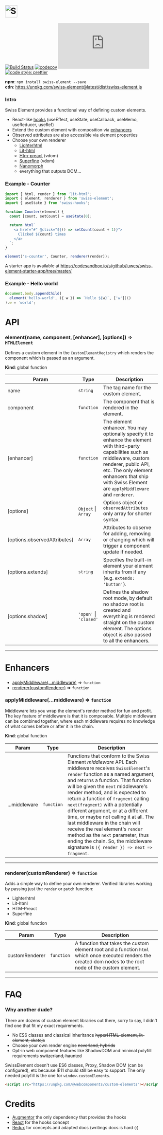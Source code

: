 # <a href="https://github.com/luwes/swiss-element"><img src="https://raw.githubusercontent.com/luwes/swiss-element/master/media/swiss-element.svg?sanitize=true" height="40" alt="Swiss Element" /></a>

[![Build Status](https://img.shields.io/travis/luwes/swiss-element/master.svg?style=flat-square&label=Travis+CI)](https://travis-ci.org/luwes/swiss-element)
[![codecov](https://img.shields.io/codecov/c/github/luwes/swiss-element.svg?style=flat-square&version=v0.10.1)](https://codecov.io/gh/luwes/swiss-element)
![Badge size](http://img.badgesize.io/https://unpkg.com/swiss-element@latest/dist/swiss-element.js?compression=gzip&label=gzip&style=flat-square)
[![code style: prettier](https://img.shields.io/badge/code_style-prettier-ff69b4.svg?style=flat-square)](https://github.com/prettier/prettier)

**npm**: `npm install swiss-element --save`  
**cdn**: https://unpkg.com/swiss-element@latest/dist/swiss-element.js

### Intro

Swiss Element provides a functional way of defining custom elements.

- React-like [hooks](https://reactjs.org/docs/hooks-intro.html) (useEffect, useState, useCallback, useMemo, useReducer, useRef)
- Extend the custom element with composition via [enhancers](#enhancers)
- Observed attributes are also accessible via element properties
- Choose your own renderer
  - [Lighterhtml](site/content/fixtures/renderers/lighterhtml)
  - [Lit-html](site/content/fixtures/renderers/lit-html)
  - [Htm-preact](site/content/fixtures/renderers/htm-preact) (vdom)
  - [Superfine](site/content/fixtures/renderers/superfine) (vdom)
  - [Nanomorph](site/content/fixtures/renderers/nanomorph)
  - everything that outputs DOM...

### Example - Counter

```js
import { html, render } from 'lit-html';
import { element, renderer } from 'swiss-element';
import { useState } from 'swiss-hooks';

function Counter(element) {
  const [count, setCount] = useState(0);

  return html`
    <a href="#" @click="${() => setCount(count + 1)}">
      Clicked ${count} times
    </a>
  `;
}

element('s-counter', Counter, renderer(render));
```

A starter app is available at https://codesandbox.io/s/github/luwes/swiss-element-starter-app/tree/master/

### Example - Hello world

```js
document.body.appendChild(
  element('hello-world', ({ w }) => `Hello ${w}`, ['w'])()
).w = 'world';
```

# API

<a name="element"></a>

### element(name, component, [enhancer], [options]) ⇒ <code>HTMLElement</code>

Defines a custom element in the `CustomElementRegistry` which renders the component which is passed as an argument.

**Kind**: global function

| Param                        | Type                                                             | Description                                                                                                                                                                                                                                                  |
| ---------------------------- | ---------------------------------------------------------------- | ------------------------------------------------------------------------------------------------------------------------------------------------------------------------------------------------------------------------------------------------------------ |
| name                         | <code>string</code>                                              | The tag name for the custom element.                                                                                                                                                                                                                         |
| component                    | <code>function</code>                                            | The component that is rendered in the element.                                                                                                                                                                                                               |
| [enhancer]                   | <code>function</code>                                            | The element enhancer. You may optionally specify it to enhance the element with third-party capabilities such as middleware, custom renderer, public API, etc. The only element enhancers that ship with Swiss Element are `applyMiddleware` and `renderer`. |
| [options]                    | <code>Object</code> \| <code>Array</code>                        | Options object or `observedAttributes` only array for shorter syntax.                                                                                                                                                                                        |
| [options.observedAttributes] | <code>Array</code>                                               | Attributes to observe for adding, removing or changing which will trigger a component update if needed.                                                                                                                                                      |
| [options.extends]            | <code>string</code>                                              | Specifies the built-in element your element inherits from if any (e.g. `extends: 'button'`).                                                                                                                                                                 |
| [options.shadow]             | <code>&#x27;open&#x27;</code> \| <code>&#x27;closed&#x27;</code> | Defines the shadow root mode, by default no shadow root is created and everything is rendered straight on the custom element. The options object is also passed to all the enhancers.                                                                        |

---

# Enhancers

###

- [applyMiddleware(...middleware)](#applyMiddleware) ⇒ <code>function</code>
- [renderer(customRenderer)](#renderer) ⇒ <code>function</code>

<a name="applyMiddleware"></a>

### applyMiddleware(...middleware) ⇒ <code>function</code>

Middleware lets you wrap the element's render method for fun and profit. The key feature of middleware is that it is composable. Multiple middleware can be combined together, where each middleware requires no knowledge of what comes before or after it in the chain.

**Kind**: global function

| Param         | Type                  | Description                                                                                                                                                                                                                                                                                                                                                                                                                                                                                                                                                                                                               |
| ------------- | --------------------- | ------------------------------------------------------------------------------------------------------------------------------------------------------------------------------------------------------------------------------------------------------------------------------------------------------------------------------------------------------------------------------------------------------------------------------------------------------------------------------------------------------------------------------------------------------------------------------------------------------------------------- |
| ...middleware | <code>function</code> | Functions that conform to the Swiss Element _middleware_ API. Each middleware receives `SwissElement`'s `render` function as a named argument, and returns a function. That function will be given the `next` middleware's render method, and is expected to return a function of `fragment` calling `next(fragment)` with a potentially different argument, or at a different time, or maybe not calling it at all. The last middleware in the chain will receive the real element's `render` method as the `next` parameter, thus ending the chain. So, the middleware signature is `({ render }) => next => fragment`. |

---

<a name="renderer"></a>

### renderer(customRenderer) ⇒ <code>function</code>

Adds a simple way to define your own renderer.
Verified libraries working by passing just the `render` or `patch` function:

- Lighterhtml
- Lit-html
- HTM-Preact
- Superfine

**Kind**: global function

| Param          | Type                  | Description                                                                                                                                                   |
| -------------- | --------------------- | ------------------------------------------------------------------------------------------------------------------------------------------------------------- |
| customRenderer | <code>function</code> | A function that takes the custom element root and a function `html` which once executed renders the created dom nodes to the root node of the custom element. |

---

# FAQ

### Why another dude?

There are dozens of custom element libraries out there, sorry to say, I didn't find one that fit my exact requirements.

- No ES6 classes and classical inheritance ~~hyperHTML-element, lit-element, skatejs~~
- Choose your own render engine ~~neverland, hybrids~~
- Opt-in web component features like ShadowDOM and minimal polyfill requirements ~~switzerland, haunted~~

SwissElement doesn't use ES6 classes, Proxy, Shadow DOM (can be configured), etc because IE11 should still be easy to support. The only needed polyfill is the one for `window.customElements`.

```html
<script src="https://unpkg.com/@webcomponents/custom-elements"></script>
```

# Credits

- [Augmentor](https://github.com/WebReflection/augmentor) the only dependency that provides the hooks
- [React](https://reactjs.org/) for the hooks concept
- [Redux](https://redux.js.org/) for concepts and adapted docs (writings docs is hard (:)
